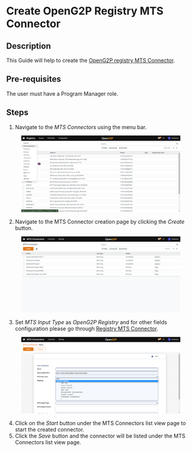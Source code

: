 # Create OpenG2P Registry MTS Connector

## Description

This Guide will help to create the [OpenG2P registry MTS Connector](https://github.com/OpenG2P/openg2p-documentation/blob/1.2.1/integrations/integration-with-mosip/registry-mts-connector.md).

## Pre-requisites

The user must have a Program Manager role.

## Steps

1. Navigate to the _MTS Connectors_ using the menu bar.

<figure><img src="../../../../../../.gitbook/assets/mts-connectors-menu-bar.png" alt=""><figcaption></figcaption></figure>

2. Navigate to the MTS Connector creation page by clicking the _Create_ button.

<figure><img src="../../../../../../.gitbook/assets/connector-list-view-page.png" alt=""><figcaption></figcaption></figure>

3. Set _MTS Input Type_ as _OpenG2P Registry_ and for other fields configuration please go through [Registry MTS Connector](https://github.com/OpenG2P/openg2p-documentation/blob/1.2.1/integrations/integration-with-mosip/registry-mts-connector.md).

<figure><img src="../../../../../../.gitbook/assets/mts-input-type-openg2p-registry.png" alt=""><figcaption></figcaption></figure>

4. Click on the _Start_ button under the MTS Connectors list view page to start the created connector.
5. Click the _Save_ button and the connector will be listed under the MTS Connectors list view page.
